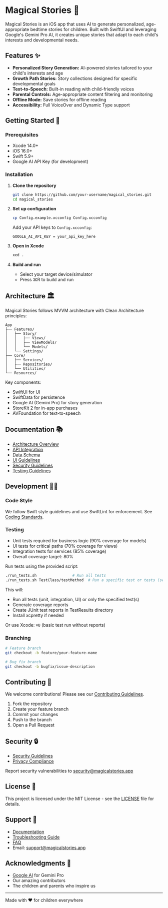 # Magical Stories 🌟

Magical Stories is an iOS app that uses AI to generate personalized, age-appropriate bedtime stories for children. Built with SwiftUI and leveraging Google's Gemini Pro AI, it creates unique stories that adapt to each child's interests and developmental needs.

## Features ✨

- **Personalized Story Generation:** AI-powered stories tailored to your child's interests and age
- **Growth Path Stories:** Story collections designed for specific developmental goals
- **Text-to-Speech:** Built-in reading with child-friendly voices
- **Parental Controls:** Age-appropriate content filtering and monitoring
- **Offline Mode:** Save stories for offline reading
- **Accessibility:** Full VoiceOver and Dynamic Type support

## Getting Started 🚀

### Prerequisites
- Xcode 14.0+
- iOS 16.0+
- Swift 5.9+
- Google AI API Key (for development)

### Installation

1. **Clone the repository**
   ```bash
   git clone https://github.com/your-username/magical_stories.git
   cd magical_stories
   ```

2. **Set up configuration**
   ```bash
   cp Config.example.xcconfig Config.xcconfig
   ```
   Add your API keys to `Config.xcconfig`:
   ```
   GOOGLE_AI_API_KEY = your_api_key_here
   ```

3. **Open in Xcode**
   ```bash
   xed .
   ```

4. **Build and run**
   - Select your target device/simulator
   - Press ⌘R to build and run

## Architecture 🏛️

Magical Stories follows MVVM architecture with Clean Architecture principles:

```
App
├── Features/
│   ├── Story/
│   │   ├── Views/
│   │   ├── ViewModels/
│   │   └── Models/
│   └── Settings/
├── Core/
│   ├── Services/
│   ├── Repositories/
│   └── Utilities/
└── Resources/
```

Key components:
- SwiftUI for UI
- SwiftData for persistence
- Google AI (Gemini Pro) for story generation
- StoreKit 2 for in-app purchases
- AVFoundation for text-to-speech

## Documentation 📚

- [Architecture Overview](documents/technical/architecture-overview.md)
- [API Integration](documents/api/google-ai-integration.md)
- [Data Schema](documents/data/swift-data-schema.md)
- [UI Guidelines](documents/ui/design-system.md)
- [Security Guidelines](documents/security/security-guidelines.md)
- [Testing Guidelines](documents/dev/testing-guidelines.md)

## Development 👩‍💻

### Code Style
We follow Swift style guidelines and use SwiftLint for enforcement. See [Coding Standards](documents/dev/coding-standards.md).

### Testing
- Unit tests required for business logic (90% coverage for models)
- UI tests for critical paths (70% coverage for views)
- Integration tests for services (85% coverage)
- Overall coverage target: 80%

Run tests using the provided script:
```bash
./run_tests.sh                # Run all tests
./run_tests.sh TestClass/testMethod  # Run a specific test or tests (see xcodebuild -only-testing syntax)
```

This will:
- Run all tests (unit, integration, UI) or only the specified test(s)
- Generate coverage reports
- Create JUnit test reports in TestResults directory
- Install xcpretty if needed

Or use Xcode: `⌘U` (basic test run without reports)

### Branching
```bash
# Feature branch
git checkout -b feature/your-feature-name

# Bug fix branch
git checkout -b bugfix/issue-description
```

## Contributing 🤝

We welcome contributions! Please see our [Contributing Guidelines](CONTRIBUTING.md).

1. Fork the repository
2. Create your feature branch
3. Commit your changes
4. Push to the branch
5. Open a Pull Request

## Security 🔒

- [Security Guidelines](documents/security/security-guidelines.md)
- [Privacy Compliance](documents/security/privacy-compliance.md)

Report security vulnerabilities to security@magicalstories.app

## License 📄

This project is licensed under the MIT License - see the [LICENSE](LICENSE) file for details.

## Support 💬

- [Documentation](docs/)
- [Troubleshooting Guide](documents/maintenance/troubleshooting.md)
- [FAQ](docs/FAQ.md)
- Email: support@magicalstories.app

## Acknowledgments 🙏

- [Google AI](https://ai.google.dev/) for Gemini Pro
- Our amazing contributors
- The children and parents who inspire us

---

Made with ❤️ for children everywhere
